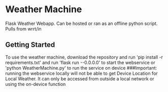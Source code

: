 # Weather Machine

Flask Weather Webapp. Can be hosted or ran as an offline python script. Pulls from wrrt/in

## Getting Started

To use the weather machine, download the repository and run 
'pip install -r requirements.txt'
 and run 
 'flask run --0.0.0.0' to start the webservice or 'python WeatherMachine.py' to run the service on device
###Important: running the webservice locally will not be able to get Device Location for Local Weather. It can only be accessed from outside a local network or using the on-device function
